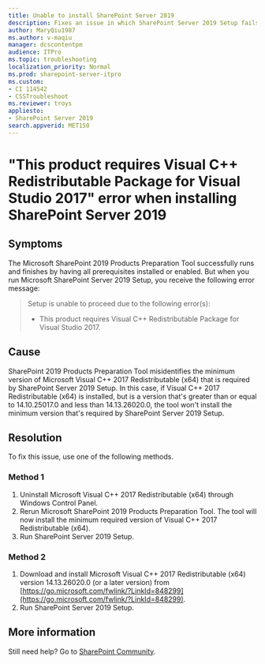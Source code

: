 ```yaml
---
title: Unable to install SharePoint Server 2019
description: Fixes an issue in which SharePoint Server 2019 Setup fails if the required version of Visual C++ Redistributable Package for Visual Studio 2017 isn't installed. 
author: MaryQiu1987
ms.author: v-maqiu
manager: dcscontentpm 
audience: ITPro 
ms.topic: troubleshooting
localization_priority: Normal
ms.prod: sharepoint-server-itpro
ms.custom: 
- CI 114542
- CSSTroubleshoot
ms.reviewer: troys
appliesto:
- SharePoint Server 2019
search.appverid: MET150
---
```


# "This product requires Visual C++ Redistributable Package for Visual Studio 2017" error when installing SharePoint Server 2019

## Symptoms

The Microsoft SharePoint 2019 Products Preparation Tool successfully runs and finishes by having all prerequisites installed or enabled. But when you run Microsoft SharePoint Server 2019 Setup, you receive the following error message:

> Setup is unable to proceed due to the following error(s):
> - This product requires Visual C++ Redistributable Package for Visual Studio 2017.

## Cause

SharePoint 2019 Products Preparation Tool misidentifies the minimum version of Microsoft Visual C++ 2017 Redistributable (x64) that is required by SharePoint Server 2019 Setup. In this case, if Visual C++ 2017 Redistributable (x64) is installed, but is a version that's greater than or equal to 14.10.25017.0 and less than 14.13.26020.0, the tool won't install the minimum version that's required by SharePoint Server 2019 Setup.

## Resolution

To fix this issue, use one of the following methods.

### Method 1
1. Uninstall Microsoft Visual C++ 2017 Redistributable (x64) through Windows Control Panel.
2. Rerun Microsoft SharePoint 2019 Products Preparation Tool. The tool will now install the minimum required version of Visual C++ 2017 Redistributable (x64).
3. Run SharePoint Server 2019 Setup.

### Method 2
1. Download and install Microsoft Visual C++ 2017 Redistributable (x64) version 14.13.26020.0 (or a later version) from [https://go.microsoft.com/fwlink/?LinkId=848299](https://go.microsoft.com/fwlink/?LinkId=848299).
2. Run SharePoint Server 2019 Setup.

## More information

Still need help? Go to [SharePoint Community](https://techcommunity.microsoft.com/t5/sharepoint/ct-p/SharePoint).
